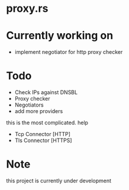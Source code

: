 # proxy.rs

# Currently working on 
- implement negotiator for http proxy checker

# Todo
- Check IPs against DNSBL
- Proxy checker
- Negotiators
- add more providers

this is the most complicated. help
- Tcp Connector [HTTP]
- Tls Connector [HTTPS]


# Note
this project is currently under development
